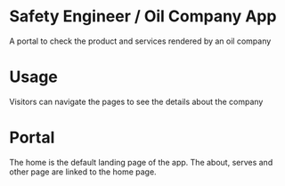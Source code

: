 # Safety Engineer / Oil Company App
A portal to check the product and services rendered by an oil company


# Usage

Visitors can navigate the pages to see the details about the company


# Portal
The home is the default landing page of the app. The about, serves and other page are linked to the home page. 

